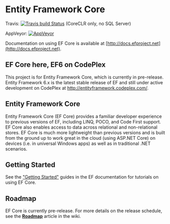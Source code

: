 Entity Framework Core
=====================

Travis: [![Travis build Status](https://travis-ci.org/aspnet/EntityFramework.svg?branch=dev)](https://travis-ci.org/aspnet/EntityFramework) (CoreCLR only, no SQL Server)

AppVeyor: [![AppVeyor](https://ci.appveyor.com/api/projects/status/v9xbkondjev2gkhn/branch/dev?svg=true)](https://ci.appveyor.com/project/aspnetci/entityframework/branch/dev)

Documentation on using EF Core is available at [http://docs.efproject.net](http://docs.efproject.net).

## EF Core here, EF6 on CodePlex

This project is for Entity Framework Core, which is currently in pre-release. Entity Framework 6.x is the latest stable release of EF and still under active development on CodePlex at http://entityframework.codeplex.com/.

## Entity Framework Core

Entity Framework Core (EF Core) provides a familiar developer experience to previous versions of EF, including LINQ, POCO, and Code First support. EF Core also enables access to data across relational and non-relational stores. EF Core is much more lightweight than previous versions and is built from the ground up to work great in the cloud (using ASP.NET Core) on devices (i.e. in universal Windows apps) as well as in traditional .NET scenarios.

## Getting Started
See the ["Getting Started"](http://docs.efproject.net/en/latest/getting-started.html) guides in the EF documentation for tutorials on using EF Core.

## Roadmap
EF Core is currently pre-release. For more details on the release schedule, see the [**Roadmap**](https://github.com/aspnet/EntityFramework/wiki/Roadmap) article in the wiki.
